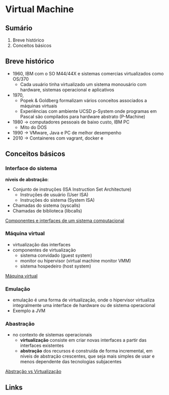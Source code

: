 # [](#header-1) Virtual Machine

## [](#header-2) Sumário

1. Breve histórico
2. Conceitos básicos

## [](#header-2) Breve histórico

- 1960, IBM com o SO M44/44X e sistemas comercias virtualizados como OS/370
  - Cada usuário tinha virtualizado um sistema monousário com hardware, sistemas operacional e aplicativos
- 1970, 
  - Popek & Goldberg formalizam vários conceitos associados a máquinas virtuais
  - Experiências com ambiente UCSD p-System onde programas em Pascal são compilados para hardware abstrato (P-Machine)
- 1980 -> computadores pessoais de baixo custo, IBM PC
  - Mito do DOS
- 1990 -> VMware, Java e PC de melhor desempenho
- 2010 -> Containeres com vagrant, docker e

## [](#header-2) Conceitos básicos

### [](#header-3) Interface do sistema

**níveis de abstração**:
- Conjunto de instruções (ISA Instruction Set Architecture)
  - Instruções de usuário (User ISA)
  - Instruções do sistema (System ISA)
- Chamadas do sistema (syscalls)
- Chamadas de biblioteca (libcalls)

[Componentes e interfaces de um sistema computacional](fig/interfaces.png)

### [](#header-3) Máquina virtual

- virtualização das interfaces
- componentes de virtualização
  - sistema convidado (guest system)
  - monitor ou hipervisor (virtual machine monitor VMM)
  - sistema hospedeiro (host system)

[Máquina virtual](fig/vm.png)

### [](#header-3) Emulação

- emulação é uma forma de virtualização, onde o hipervisor virtualiza integralmente uma interface de hardware ou de sistema operacional
- Exemplo a JVM

### [](#header-3) Abastração

- no contexto de sistemas operacionais
  - **virtualização** consiste em criar novas interfaces a partir das interfaces existentes
  - **abstração** dos recursos é construída de forma incremental, em níveis de abstração crescentes, que seja mais simples de usar e menos dependente das tecnologias subjacentes

[Abstração vs Virtualização](fig/abstracao.png)


## [](#header-2) Links
